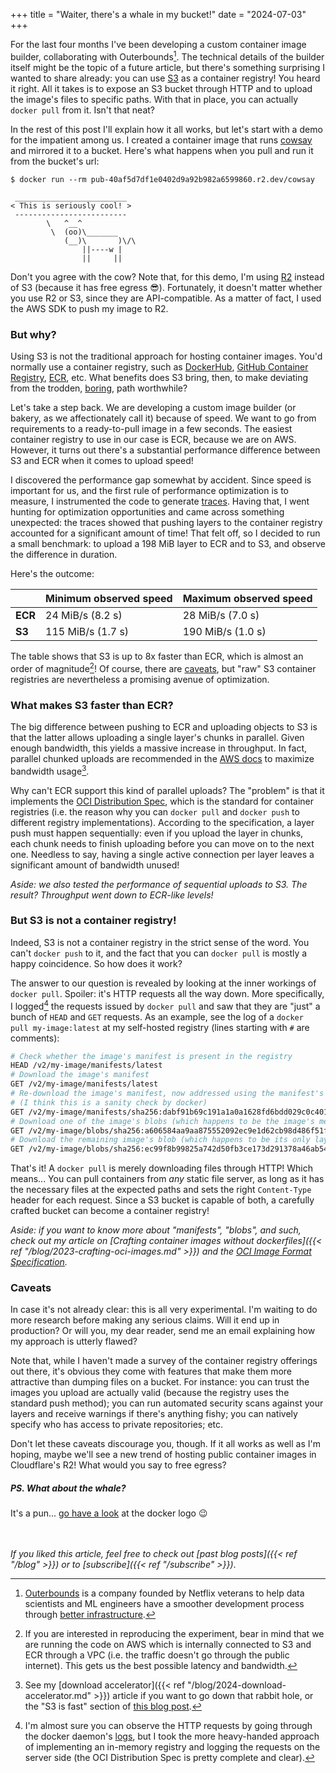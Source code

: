 +++
title = "Waiter, there's a whale in my bucket!"
date = "2024-07-03"
+++

For the last four months I've been developing a custom container image builder, collaborating with Outerbounds[^1]. The technical details of the builder itself might be the topic of a future article, but there's something surprising I wanted to share already: you can use [S3](https://en.wikipedia.org/wiki/Amazon_S3) as a container registry! You heard it right. All it takes is to expose an S3 bucket through HTTP and to upload the image's files to specific paths. With that in place, you can actually `docker pull` from it. Isn't that neat?

In the rest of this post I'll explain how it all works, but let's start with a demo for the impatient among us. I created a container image that runs [cowsay](https://en.wikipedia.org/wiki/Cowsay) and mirrored it to a bucket. Here's what happens when you pull and run it from the bucket's url:

```
$ docker run --rm pub-40af5d7df1e0402d9a92b982a6599860.r2.dev/cowsay

 _________________________
< This is seriously cool! >
 -------------------------
        \   ^__^
         \  (oo)\_______
            (__)\       )\/\
                ||----w |
                ||     ||
```

Don't you agree with the cow? Note that, for this demo, I'm using [R2](https://www.cloudflare.com/developer-platform/r2/) instead of S3 (because it has free egress 😎). Fortunately, it doesn't matter whether you use R2 or S3, since they are API-compatible. As a matter of fact, I used the AWS SDK to push my image to R2.

### But why?

Using S3 is not the traditional approach for hosting container images. You'd normally use a container registry, such as [DockerHub](https://hub.docker.com/), [GitHub Container Registry](https://docs.github.com/en/packages/working-with-a-github-packages-registry/working-with-the-container-registry), [ECR](https://aws.amazon.com/ecr/), etc. What benefits does S3 bring, then, to make deviating from the trodden, [boring](https://boringtechnology.club/), path worthwhile?

Let's take a step back. We are developing a custom image builder (or bakery, as we affectionately call it) because of speed. We want to go from requirements to a ready-to-pull image in a few seconds. The easiest container registry to use in our case is ECR, because we are on AWS. However, it turns out there's a substantial performance difference between S3 and ECR when it comes to upload speed!

I discovered the performance gap somewhat by accident. Since speed is important for us, and the first rule of performance optimization is to measure, I instrumented the code to generate [traces](https://medium.com/jaegertracing/jaeger-tracing-a-friendly-guide-for-beginners-7b53a4a568ca). Having that, I went hunting for optimization opportunities and came across something unexpected: the traces showed that pushing layers to the container registry accounted for a significant amount of time! That felt off, so I decided to run a small benchmark: to upload a 198 MiB layer to ECR and to S3, and observe the difference in duration.

Here's the outcome:

|     | **Minimum observed speed** | **Maximum observed speed** |
| --- | ---------------------- | ---------------------- |
| **ECR** | 24 MiB/s (8.2 s)       | 28 MiB/s (7.0 s)       |
| **S3**  | 115 MiB/s (1.7 s)      | 190 MiB/s (1.0 s)      |

The table shows that S3 is up to 8x faster than ECR, which is almost an order of magnitude[^2]! Of course, there are [caveats](#caveats), but "raw" S3 container registries are nevertheless a promising avenue of optimization.

### What makes S3 faster than ECR?

The big difference between pushing to ECR and uploading objects to S3 is that the latter allows uploading a single layer's chunks in parallel. Given enough bandwidth, this yields a massive increase in throughput. In fact, parallel chunked uploads are recommended in the [AWS docs](https://docs.aws.amazon.com/AmazonS3/latest/userguide/optimizing-performance-guidelines.html#optimizing-performance-guidelines-scale) to maximize bandwidth usage[^3].

Why can't ECR support this kind of parallel uploads? The "problem" is that it implements the [OCI Distribution Spec](https://github.com/opencontainers/distribution-spec/blob/2291163927cae6f5105a07d32c675c00ff39244c/spec.md), which is the standard for container registries (i.e. the reason why you can `docker pull` and `docker push` to different registry implementations). According to the specification, a layer push must happen sequentially: even if you upload the layer in chunks, each chunk needs to finish uploading before you can move on to the next one. Needless to say, having a single active connection per layer leaves a significant amount of bandwidth unused!

*Aside: we also tested the performance of sequential uploads to S3. The result? Throughput went down to ECR-like levels!*

### But S3 is not a container registry!

Indeed, S3 is not a container registry in the strict sense of the word. You can't `docker push` to it, and the fact that you can `docker pull` is mostly a happy coincidence. So how does it work?

The answer to our question is revealed by looking at the inner workings of `docker pull`. Spoiler: it's HTTP requests all the way down. More specifically, I logged[^4] the requests issued by `docker pull` and saw that they are "just" a bunch of `HEAD` and `GET` requests. As an example, see the log of a `docker pull my-image:latest` at my self-hosted registry (lines starting with `#` are comments):

```bash
# Check whether the image's manifest is present in the registry
HEAD /v2/my-image/manifests/latest
# Download the image's manifest
GET /v2/my-image/manifests/latest
# Re-download the image's manifest, now addressed using the manifest's hash
# (I think this is a sanity check by docker)
GET /v2/my-image/manifests/sha256:dabf91b69c191a1a0a1628fd6bdd029c0c4018041c7f052870bb13c5a222ae76
# Download one of the image's blobs (which happens to be the image's metadata)
GET /v2/my-image/blobs/sha256:a606584aa9aa875552092ec9e1d62cb98d486f51f389609914039aabd9414687
# Download the remaining image's blob (which happens to be its only layer)
GET /v2/my-image/blobs/sha256:ec99f8b99825a742d50fb3ce173d291378a46ab54b8ef7dd75e5654e2a296e99
```

That's it! A `docker pull` is merely downloading files through HTTP! Which means... You can pull containers from _any_ static file server, as long as it has the necessary files at the expected paths and sets the right `Content-Type` header for each request. Since a S3 bucket is capable of both, a carefully crafted bucket can become a container registry!

*Aside: if you want to know more about "manifests", "blobs", and such, check out my article on [Crafting container images without dockerfiles]({{< ref "/blog/2023-crafting-oci-images.md" >}}) and the [OCI Image Format Specification](https://github.com/opencontainers/image-spec/blob/036563a4a268d7c08b51a08f05a02a0fe74c7268/spec.md).*

### Caveats

In case it's not already clear: this is all very experimental. I'm waiting to do more research before making any serious claims. Will it end up in production? Or will you, my dear reader, send me an email explaining how my approach is utterly flawed?

Note that, while I haven't made a survey of the container registry offerings out there, it's obvious they come with features that make them more attractive than dumping files on a bucket. For instance: you can trust the images you upload are actually valid (because the registry uses the standard push method); you can run automated security scans against your layers and receive warnings if there's anything fishy; you can natively specify who has access to private repositories; etc.

Don't let these caveats discourage you, though. If it all works as well as I'm hoping, maybe we'll see a new trend of hosting public container images in Cloudflare's R2! What would you say to free egress?

##### PS. What about the whale?

It's a pun... [go have a look](https://www.google.com/search?q=docker+logo&hl=en) at the docker logo 😉

\
\
_If you liked this article, feel free to check out [past blog posts]({{< ref "/blog" >}}) or to [subscribe]({{< ref "/subscribe" >}})_.

[^1]: [Outerbounds](https://outerbounds.com/) is a company founded by Netflix veterans to help data scientists and ML engineers have a smoother development process through [better infrastructure](https://docs.metaflow.org/).
[^2]: If you are interested in reproducing the experiment, bear in mind that we are running the code on AWS which is internally connected to S3 and ECR through a VPC (i.e. the traffic doesn't go through the public internet). This gets us the best possible latency and bandwidth.
[^3]: See my [download accelerator]({{< ref "/blog/2024-download-accelerator.md" >}}) article if you want to go down that rabbit hole, or the "S3 is fast" section of [this blog post](https://outerbounds.com/blog/metaflow-fast-data/#s3-is-fast-when-used-correctly).
[^4]: I'm almost sure you can observe the HTTP requests by going through the docker daemon's [logs](https://docs.docker.com/config/daemon/logs/), but I took the more heavy-handed approach of implementing an in-memory registry and logging the requests on the server side (the OCI Distribution Spec is pretty complete and clear).
